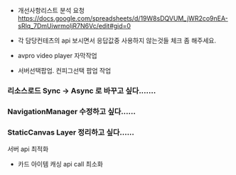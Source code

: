 

- 개선사항리스트 분석 요청
https://docs.google.com/spreadsheets/d/19W8sDQVUM_jWR2co9nEA-sRlq_7DmUiwrmoljR7N6Vc/edit#gid=0


- 각 담당컨테츠의  api 보시면서 응답값중 사용하지 않는것들 체크 좀 해주세요.

- avpro video player 자막작업

- 서버선택팝업. 컨피그선택 팝업 작업





### 리소스로드 Sync -> Async 로 바꾸고 싶다.......
### NavigationManager 수정하고 싶다......

### StaticCanvas Layer 정리하고 싶다......



서버 api 최적화 
 - 카드 아이템 캐싱 api call 최소화